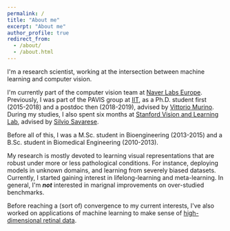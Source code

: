 ```yaml
---
permalink: /
title: "About me"
excerpt: "About me"
author_profile: true
redirect_from: 
  - /about/
  - /about.html
---
```


I'm a research scientist, working at the intersection between machine learning and computer vision.

I'm currently part of the computer vision team at [Naver Labs Europe](https://europe.naverlabs.com/). Previously, I was part of the PAVIS group at [IIT](https://pavis.iit.it/), as a Ph.D. student first (2015-2018) and a postdoc then (2018-2019), advised by [Vittorio Murino](http://profs.sci.univr.it/~swan/). During my studies, I also spent six months at [Stanford Vision and Learning Lab](http://svl.stanford.edu/), advised by [Silvio Savarese](https://cvgl.stanford.edu/silvio/).

Before all of this, I was a M.Sc. student in Bioengineering (2013-2015) and a B.Sc. student in Biomedical Engineering (2010-2013).

My research is mostly devoted to learning visual representations that are robust under more or less pathological conditions. For instance,  deploying models in unknown domains, and learning from severely biased datasets. Currently, I started gaining interest in lifelong-learning and meta-learning. In general, I'm ***not*** interested in marignal improvements on over-studied benchmarks. 

Before reaching a (sort of) convergence to my current interests, I've also worked on applications of machine learning to make sense of [high-dimensional retinal data](https://www.renvision-fp7.eu/).
